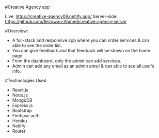 #Creative Agency app

Live: https://creative-agency09.netlify.app/
Server-side:  https://github.com/Rezowan-Ahmed/creative-agency-server

#Overview:
   * A full-stack and responsive app where you can order services & can able to see the order list.
   * You can give feedback and that feedback will be shown on the home page.
   * From the dashboard, only the admin can add services.
   * Admin can add any email as an admin email & can able to see all user’s info.

#Technologies Used
  * React.js
  * Node.js
  * MongoDB
  * Express.js
  * Bootstrap
  * Firebase auth
  * Heroku
  * Netlify
  * Router
